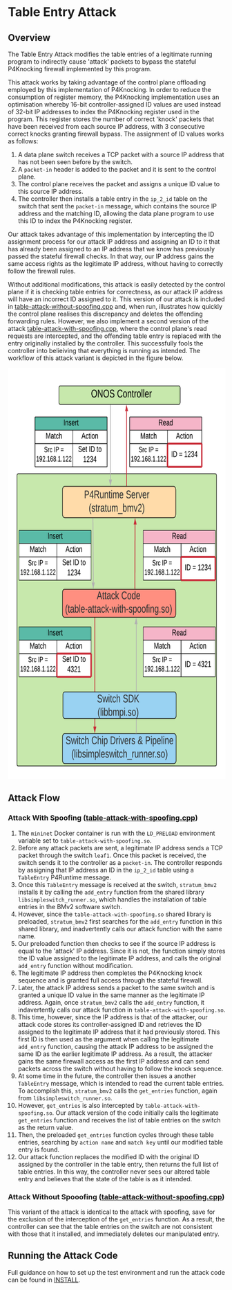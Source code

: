 # Table Entry Attack

## Overview

The Table Entry Attack modifies the table entries of a legitimate running program to indirectly cause 'attack' packets to bypass the stateful P4Knocking firewall implemented by this program. 

This attack works by taking advantage of the control plane offloading employed by this implementation of P4Knocking. In order to reduce the consumption of register memory, the P4Knocking implementation uses an optimisation whereby 16-bit controller-assigned ID values are used instead of 32-bit IP addresses to index the P4Knocking register used in the program. This register stores the number of correct 'knock' packets that have been received from each source IP address, with 3 consecutive correct knocks granting firewall bypass. The assignment of ID values works as follows:

1. A data plane switch receives a TCP packet with a source IP address that has not been seen before by the switch.
1. A `packet-in` header is added to the packet and it is sent to the control plane.
1. The control plane receives the packet and assigns a unique ID value to this source IP address.
1. The controller then installs a table entry in the `ip_2_id` table on the switch that sent the `packet-in` message, which contains the source IP address and the matching ID, allowing the data plane program to use this ID to index the P4Knocking register.

Our attack takes advantage of this implementation by intercepting the ID assignment process for our attack IP address and assigning an ID to it that has already been assigned to an IP address that we know has previously passed the stateful firewall checks. In that way, our IP address gains the same access rights as the legitimate IP address, without having to correctly follow the firewall rules.

Without additional modifications, this attack is easily detected by the control plane if it is checking table entries for correctness, as our attack IP address will have an incorrect ID assigned to it. This version of our attack is included in [table-attack-without-spoofing.cpp](attacks/table-entry-attack/table-attack-without-spoofing.cpp) and, when run, illustrates how quickly the control plane realises this discrepancy and deletes the offending forwarding rules. However, we also implement a second version of the attack [table-attack-with-spoofing.cpp](attacks/table-entry-attack/table-attack-with-spoofing.cpp), where the control plane's read requests are intercepted, and the offending table entry is replaced with the entry originally installed by the controller. This successfully fools the controller into belieiving that everything is running as intended. The workflow of this attack variant is depicted in the figure below.

<p align="center">
  <img width="700" height="950" src="/attacks/table-entry-attack.png">
</p>

## Attack Flow

### Attack With Spoofing ([table-attack-with-spoofing.cpp](attacks/table-entry-attack/table-attack-with-spoofing.cpp))

1. The `mininet` Docker container is run with the `LD_PRELOAD` environment variable set to `table-attack-with-spoofing.so`.
1. Before any attack packets are sent, a legitimate IP address sends a TCP packet through the switch `leaf1`. Once this packet is received, the switch sends it to the controller as a `packet-in`. The controller responds by assigning that IP address an ID in the `ip_2_id` table using a `TableEntry` P4Runtime message.
1. Once this `TableEntry` message is received at the switch, `stratum_bmv2` installs it by calling the `add_entry` function from the shared library `libsimpleswitch_runner.so`, which handles the installation of table entries in the BMv2 software switch.
1. However, since the `table-attack-with-spoofing.so` shared library is preloaded, `stratum_bmv2` first searches for the `add_entry` function in this shared library, and inadvertently calls our attack function with the same name.
1. Our preloaded function then checks to see if the source IP address is equal to the 'attack' IP address. Since it is not, the function simply stores the ID value assigned to the legitimate IP address, and calls the original `add_entry` function without modification.
1. The legitimate IP address then completes the P4Knocking knock sequence and is granted full access through the stateful firewall.
1. Later, the attack IP address sends a packet to the same switch and is granted a unique ID value in the same manner as the legitimate IP address. Again, once `stratum_bmv2` calls the `add_entry` function, it indavertently calls our attack function in `table-attack-with-spoofing.so`.
1. This time, however, since the IP address is that of the attacker, our attack code stores its controller-assigned ID and retrieves the ID assigned to the legitimate IP address that it had previously stored. This first ID is then used as the argument when calling the legitimate `add_entry` function, causing the attack IP address to be assigned the same ID as the earlier legitimate IP address. As a result, the attacker gains the same firewall access as the first IP address and can send packets across the switch without having to follow the knock sequence.
1. At some time in the future, the controller then issues a another `TableEntry` message, which is intended to read the current table entries. To accomplish this, `stratum_bmv2` calls the `get_entries` function, again from `libsimpleswitch_runner.so`.
1. However, `get_entries` is also intercepted by `table-attack-with-spoofing.so`. Our attack version of the code initially calls the legitimate `get_entries` function and receives the list of table entries on the switch as the return value.
1. Then, the preloaded `get_entries` function cycles through these table entries, searching by `action name` and `match key` until our modified table entry is found.
1. Our attack function replaces the modified ID with the original ID assigned by the controller in the table entry, then returns the full list of table entries. In this way, the controller never sees our altered table entry and believes that the state of the table is as it intended.


### Attack Without Spooofing ([table-attack-without-spoofing.cpp](attacks/table-entry-attack/table-attack-without-spoofing.cpp))

This variant of the attack is identical to the attack with spoofing, save for the exclusion of the interception of the `get_entries` function. As a result, the controller can see that the table entries on the switch are not consistent with those that it installed, and immediately deletes our manipulated entry.

## Running the Attack Code

Full guidance on how to set up the test environment and run the attack code can be found in [INSTALL](/INSTALL.md).
